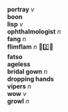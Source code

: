 __portray__ _v_  
__boon__  
__lisp__ _v_  
__ophthalmologist__ _n_  
__fang__ _n_  
__flimflam__ _n_ :dart::two::hammer:  
__fatso__  
__ageless__  
__bridal gown__ _n_  
__dropping hands__  
__vipers__ _n_  
__wow__ _v_  
__growl__ _n_  